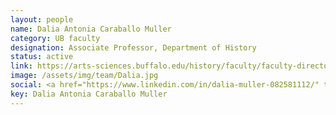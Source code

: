 ```yaml
---
layout: people
name: Dalia Antonia Caraballo Muller
category: UB faculty
designation: Associate Professor, Department of History
status: active
link: https://arts-sciences.buffalo.edu/history/faculty/faculty-directory/muller-dalia.html
image: /assets/img/team/Dalia.jpg
social: <a href="https://www.linkedin.com/in/dalia-muller-082581112/" target="_blank"><i class="icofont-linkedin"></i></a><a href="https://arts-sciences.buffalo.edu/history/faculty/faculty-directory/muller-dalia/MullerCV.html" target="_blank"><i class="icofont-web"></i></a><a href="mailto:daliamul@buffalo.edu" target="_blank"><i class="icofont-email"></i></a>
key: Dalia Antonia Caraballo Muller
---
```


